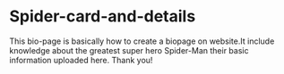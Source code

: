 # Spider-card-and-details
This bio-page is basically how to create a biopage on website.It include knowledge about the greatest super hero Spider-Man their basic information uploaded here. Thank you!
